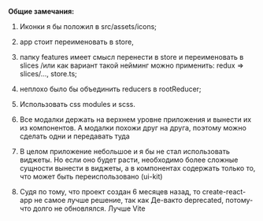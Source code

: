 **Общие замечания:**

1. Иконки я бы положил в src/assets/icons;

2. app стоит переименовать в store,

3. папку features имеет смысл перенести в store и переименовать в slices /или как вариант такой нейминг можно применить: redux => slices/..., store.ts;

4. неплохо было бы объединить reducers в rootReducer;

5. Использовать css modules и scss.
6. Все модалки держать на верхнем уровне приложения и вынести их из компонентов. А модалки похожи друг на друга, поэтому можно сделать одни и передавать туда
7. В целом приложение небольшое и я бы не стал использовать виджеты. Но если оно будет расти, необходимо более сложные сущности вынести в виджеты, а в компонентах содержать только то, что может быть переиспользовано (ui-kit)

8. Судя по тому, что проект создан 6 месяцев назад, то create-react-app не самое лучше решение, так как Де-вакто deprecated, потому-что долго не обновлялся. Лучше Vite
